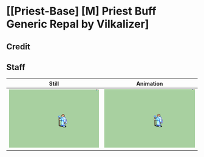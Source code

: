 # [\[Priest-Base\] \[M\] Priest Buff Generic Repal by Vilkalizer]

## Credit


	
## Staff

| Still | Animation |
| :---: | :-------: |
| ![Staff still](./Staff_000.png) | ![Staff animation](./Staff.gif) |
